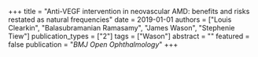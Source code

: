 +++
title = "Anti-VEGF intervention in neovascular AMD: benefits and risks restated as natural frequencies"
date = 2019-01-01
authors = ["Louis Clearkin", "Balasubramanian Ramasamy", "James Wason", "Stephenie Tiew"]
publication_types = ["2"]
tags = ["Wason"]
abstract = ""
featured = false
publication = "*BMJ Open Ophthalmology*"
+++

